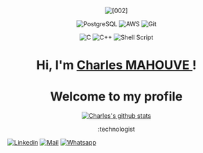 <p align="center">
    <a><img src="https://drive.google.com/file/d/1VKuAKjIafgktfe0vNojpUW9VWgjXufLR/view?usp=sharing" alt="[002]"></a>
</p>

<p align = "center">
    <a>
        <img alt="PostgreSQL" src="https://img.shields.io/badge/postgresql%20-%23323330.svg?&style=for-the-badge&logo=postgresql&logoColor=%23F7DF1E"/>
    </a>
    <a>
        <img alt="AWS" src="https://img.shields.io/badge/aws%20-%2343853D.svg?&style=for-the-badge&logo=aws&logoColor=white"/>
    </a>
    <a>
        <img alt="Git" src="https://img.shields.io/badge/git%20-%23F05033.svg?&style=for-the-badge&logo=git&logoColor=white"/>
    </a>
</p>

<p align = "center">
    <a>
        <img alt="C" src="https://img.shields.io/badge/c%20-%2300599C.svg?&style=for-the-badge&logo=c&logoColor=white"/>
    </a>
    <a>
        <img alt="C++" src="https://img.shields.io/badge/c++%20-%2300599C.svg?&style=for-the-badge&logo=c%2B%2B&ogoColor=white"/>
    </a>
    <a>
        <img alt="Shell Script" src="https://img.shields.io/badge/shell_script%20-%23121011.svg?&style=for-the-badge&logo=gnu-bash&logoColor=white"/>
    </a>
</p>

<h1 align="center">
    Hi, I'm
    <a href="https://github.com/CMasterp">
        Charles MAHOUVE
    </a>!
</h1>
<h1 align="center">
    Welcome to my profile
</h1>

<p align="center">
  <a href="https://github.com/CMasterp"><img src="https://github-readme-stats.vercel.app/api?username=charlesMahouve&show_icons=true&theme=dracula&hide_border=true" alt="Charles's github stats"></a>
</p>

<p align = "center">
    :technologist
</p>

[![Linkedin](https://img.shields.io/badge/linkedin-%230077B5.svg?&style=for-the-badge&logo=linkedin&logoColor=white)](https://www.linkedin.com/in/charles-mahouve-b50961165/)
[![Mail](https://img.shields.io/badge/gmail-D14836?&style=for-the-badge&logo=gmail&logoColor=white)](daphatpharm4@gmail.com)
[![Whatsapp](https://img.shields.io/badge/WHATSAPP-25D366?&style=for-the-badge&logo=whatsapp&logoColor=white)](https://wa.me/+33760500895)
